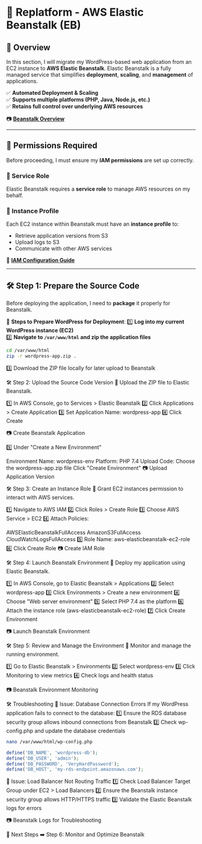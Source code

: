 # **🚀 Replatform - AWS Elastic Beanstalk (EB)**

## **📌 Overview**
In this section, I will migrate my WordPress-based web application from an EC2 instance to **AWS Elastic Beanstalk**. Elastic Beanstalk is a fully managed service that simplifies **deployment**, **scaling**, and **management** of applications.

✅ **Automated Deployment & Scaling**  
✅ **Supports multiple platforms (PHP, Java, Node.js, etc.)**  
✅ **Retains full control over underlying AWS resources**  

📷 [**Beanstalk Overview**](./images/beanstalk-overview.png)

---

## **📌 Permissions Required**
Before proceeding, I must ensure my **IAM permissions** are set up correctly.

### **🔹 Service Role**
Elastic Beanstalk requires a **service role** to manage AWS resources on my behalf.

### **🔹 Instance Profile**
Each EC2 instance within Beanstalk must have an **instance profile** to:
- Retrieve application versions from S3
- Upload logs to S3
- Communicate with other AWS services

🔗 **[IAM Configuration Guide](https://docs.aws.amazon.com/elasticbeanstalk/latest/dg/iam-roles.html)**

---

## **🛠️ Step 1: Prepare the Source Code**
Before deploying the application, I need to **package** it properly for Beanstalk.

📌 **Steps to Prepare WordPress for Deployment**:
1️⃣ **Log into my current WordPress instance (EC2)**  
2️⃣ **Navigate to `/var/www/html` and zip the application files**  
```bash
cd /var/www/html
zip -r wordpress-app.zip .
```
3️⃣ Download the ZIP file locally for later upload to Beanstalk

🛠️ Step 2: Upload the Source Code Version
📌 Upload the ZIP file to Elastic Beanstalk.

1️⃣ In AWS Console, go to Services > Elastic Beanstalk
2️⃣ Click Applications > Create Application
3️⃣ Set Application Name: wordpress-app
4️⃣ Click Create

📷 Create Beanstalk Application

5️⃣ Under "Create a New Environment"

Environment Name: wordpress-env
Platform: PHP 7.4
Upload Code: Choose the wordpress-app.zip file
Click "Create Environment"
📷 Upload Application Version

🛠️ Step 3: Create an Instance Role
📌 Grant EC2 instances permission to interact with AWS services.

1️⃣ Navigate to AWS IAM
2️⃣ Click Roles > Create Role
3️⃣ Choose AWS Service > EC2
4️⃣ Attach Policies:

AWSElasticBeanstalkFullAccess
AmazonS3FullAccess
CloudWatchLogsFullAccess
5️⃣ Role Name: aws-elasticbeanstalk-ec2-role
6️⃣ Click Create Role
📷 Create IAM Role

🛠️ Step 4: Launch Beanstalk Environment
📌 Deploy my application using Elastic Beanstalk.

1️⃣ In AWS Console, go to Elastic Beanstalk > Applications
2️⃣ Select wordpress-app
3️⃣ Click Environments > Create a new environment
4️⃣ Choose "Web server environment"
5️⃣ Select PHP 7.4 as the platform
6️⃣ Attach the instance role (aws-elasticbeanstalk-ec2-role)
7️⃣ Click Create Environment

📷 Launch Beanstalk Environment

🛠️ Step 5: Review and Manage the Environment
📌 Monitor and manage the running environment.

1️⃣ Go to Elastic Beanstalk > Environments
2️⃣ Select wordpress-env
3️⃣ Click Monitoring to view metrics
4️⃣ Check logs and health status

📷 Beanstalk Environment Monitoring

🛠️ Troubleshooting
🔹 Issue: Database Connection Errors
If my WordPress application fails to connect to the database: 1️⃣ Ensure the RDS database security group allows inbound connections from Beanstalk
2️⃣ Check wp-config.php and update the database credentials
```bash
nano /var/www/html/wp-config.php
```
```php
define('DB_NAME', 'wordpress-db');
define('DB_USER', 'admin');
define('DB_PASSWORD', 'VeryHardPassword');
define('DB_HOST', 'my-rds-endpoint.amazonaws.com');
```
🔹 Issue: Load Balancer Not Routing Traffic
1️⃣ Check Load Balancer Target Group under EC2 > Load Balancers
2️⃣ Ensure the Beanstalk instance security group allows HTTP/HTTPS traffic
3️⃣ Validate the Elastic Beanstalk logs for errors

📷 Beanstalk Logs for Troubleshooting

📌 Next Steps
➡️ Step 6: Monitor and Optimize Beanstalk
